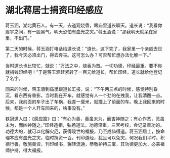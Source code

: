 # 湖北蒋居士捐资印经感应

蒋玉涵，湖北黄石人。有一天，去道观烧香，跟庙里道长聊天。道长说：“我看你眉宇之间，有一股黑气，明天恐怕有血光之灾。”蒋玉涵说：“那我明天就呆在家里，不出门。”

第二天的时候，蒋玉涵打电话给道长说：“道长，这下完了，我家里一个亲戚去世了，我今天必须出门，得去奔丧。这可怎么办？可否帮忙想办法化解一下。”

当时道长也比较忙，就说：“万法之中，烧香为首。一切功德，印经最重。要不你就捐钱印经吧！”于是蒋玉涵赶紧转了一百元给道长，帮忙印经，道长就给他登记了名字。

回来的时候，蒋玉涵到庙里跟道长汇报，说：“下午两三点的时候，感觉特别昏沉，看东西有重影。当时我在开车，就感觉有人一个劲的在拽我，让我清醒一点。后来，我前面的车子出了车祸，我差一厘米，就撞上了前面的车。晚上我回来的时候，都是一个人开车回来的，啥事没有。”

铁冠道人曰：《感应篇》曰：“有心为善，善虽未为，而吉神随之；有心作恶，恶虽未为，而凶神随之。”印经造相，弘扬道法，功德深重，三官考校，会记录善功的。功德大的，就可以化解灾厄，获得现世的福报，乃至成仙得道。蒋玉涵居士，按命理本应有血光之灾，临时捐资一百，刊印道经，犹且可以免灾，何况我们平时，积德行善，敬施善资，刊印经书，辗转流通，恭敬护持三宝，其功德更加大，必蒙祖师护持，得大福报。
